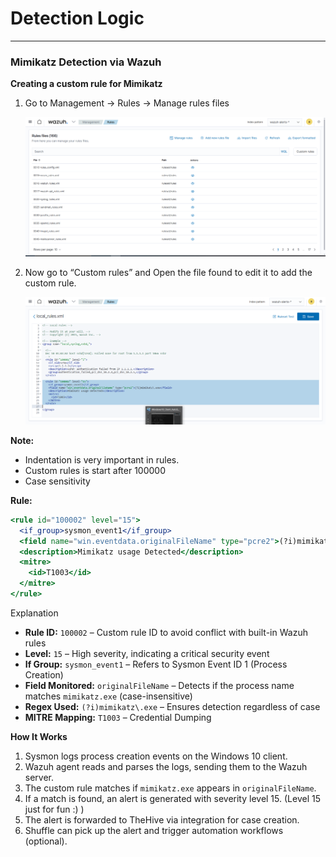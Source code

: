 # Detection Logic

---

### Mimikatz Detection via Wazuh

**Creating a custom rule for Mimikatz**

1. Go to Management → Rules → Manage rules files
    
    ![image.png](Detection%20Logic%201d47b769b25a80bd8351d974cadaeb5d/image.png)
    
2. Now go to “Custom rules” and Open the file found to edit it to add the custom rule.
    
    ![image.png](Detection%20Logic%201d47b769b25a80bd8351d974cadaeb5d/image%201.png)
    

**Note:** 

- Indentation is very important in rules.
- Custom rules is start after 100000
- Case sensitivity

**Rule:**

```jsx
<rule id="100002" level="15">
  <if_group>sysmon_event1</if_group>
  <field name="win.eventdata.originalFileName" type="pcre2">(?i)mimikatz\.exe</field>
  <description>Mimikatz usage Detected</description>
  <mitre>
    <id>T1003</id>
  </mitre>
</rule>

```

Explanation

- **Rule ID:** `100002` – Custom rule ID to avoid conflict with built-in Wazuh rules
- **Level:** `15` – High severity, indicating a critical security event
- **If Group:** `sysmon_event1` – Refers to Sysmon Event ID 1 (Process Creation)
- **Field Monitored:** `originalFileName` – Detects if the process name matches `mimikatz.exe` (case-insensitive)
- **Regex Used:** `(?i)mimikatz\.exe` – Ensures detection regardless of case
- **MITRE Mapping:** `T1003` – Credential Dumping

**How It Works**

1. Sysmon logs process creation events on the Windows 10 client.
2. Wazuh agent reads and parses the logs, sending them to the Wazuh server.
3. The custom rule matches if `mimikatz.exe` appears in `originalFileName`.
4. If a match is found, an alert is generated with severity level 15. (Level 15 just for fun :) )
5. The alert is forwarded to TheHive via integration for case creation.
6. Shuffle can pick up the alert and trigger automation workflows (optional).